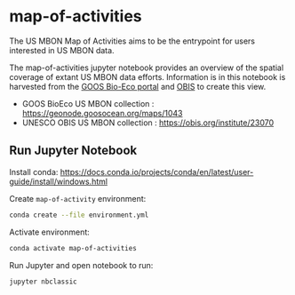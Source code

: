# map-of-activities
The US MBON Map of Activities aims to be the entrypoint for users interested in US MBON data.

The map-of-activities jupyter notebook provides an overview of the spatial coverage of extant US MBON data efforts.
Information is in this notebook is harvested from the [GOOS Bio-Eco portal](https://bioeco.goosocean.org/) and [OBIS](https://obis.org/) to create this view.
  * GOOS BioEco US MBON collection : https://geonode.goosocean.org/maps/1043
  * UNESCO OBIS US MBON collection : https://obis.org/institute/23070

## Run Jupyter Notebook
Install conda: <https://docs.conda.io/projects/conda/en/latest/user-guide/install/windows.html>

Create `map-of-activity` environment:
```bash
conda create --file environment.yml
```

Activate environment:
```bash
conda activate map-of-activities
```

Run Jupyter and open notebook to run:
```bash
jupyter nbclassic
```
